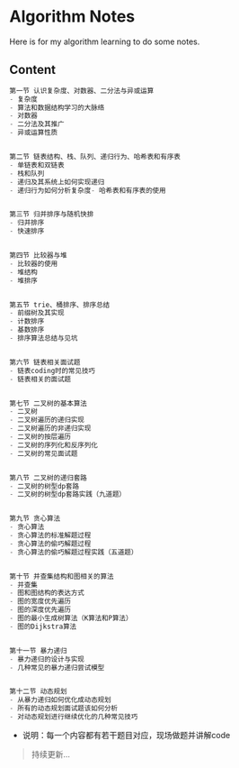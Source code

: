 # Algorithm Notes

Here is for my algorithm learning to do some notes.



## Content


```java
第一节 认识复杂度、对数器、二分法与异或运算
- 复杂度
- 算法和数据结构学习的大脉络
- 对数器
- 二分法及其推广
- 异或运算性质


第二节 链表结构、栈、队列、递归行为、哈希表和有序表
- 单链表和双链表
- 栈和队列
- 递归及其系统上如何实现递归
- 递归行为如何分析复杂度- 哈希表和有序表的使用


第三节 归并排序与随机快排
- 归并排序
- 快速排序


第四节 比较器与堆
- 比较器的使用
- 堆结构
- 堆排序


第五节 trie、桶排序、排序总结
- 前缀树及其实现
- 计数排序
- 基数排序
- 排序算法总结与见坑


第六节 链表相关面试题
- 链表coding时的常见技巧
- 链表相关的面试题


第七节 二叉树的基本算法
- 二叉树
- 二叉树遍历的递归实现
- 二叉树遍历的非递归实现
- 二叉树的按层遍历
- 二叉树的序列化和反序列化
- 二叉树的常见面试题


第八节 二叉树的递归套路
- 二叉树的树型dp套路
- 二叉树的树型dp套路实践（九道题）


第九节 贪心算法
- 贪心算法
- 贪心算法的标准解题过程
- 贪心算法的偷巧解题过程
- 贪心算法的偷巧解题过程实践（五道题）


第十节 并查集结构和图相关的算法
- 并查集
- 图和图结构的表达方式
- 图的宽度优先遍历
- 图的深度优先遍历
- 图的最小生成树算法（K算法和P算法）
- 图的Dijkstra算法


第十一节 暴力递归
- 暴力递归的设计与实现
- 几种常见的暴力递归尝试模型


第十二节 动态规划
- 从暴力递归如何优化成动态规划
- 所有的动态规划面试题该如何分析
- 对动态规划进行继续优化的几种常见技巧
```


- 说明：每一个内容都有若干题目对应，现场做题并讲解code



> 持续更新...

